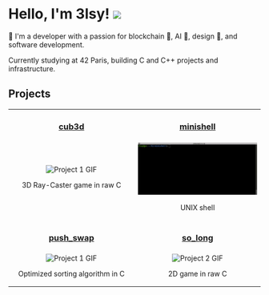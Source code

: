 <h1> Hello, I'm 3lsy! <img src="https://i.gifer.com/origin/cd/cd44334923c5a5d94e7cf4ab8f5f2f7f_w200.gif" width="70" /></h1>

👋 I'm a developer with a passion for blockchain 🔗, AI 🤖, design 🎨, and software development. 

Currently studying at 42 Paris, building C and C++ projects and infrastructure.

## Projects

<table align="center">
  <tr align="center">
    <td>
      <h3><a href="https://github.com/3lsy/cub3d">cub3d</a></h3>
    </td>
    <td>
      <h3><a href="https://github.com/3lsy/minishell">minishell</a></h3>
    </td>
  </tr>
  <tr align="center">
    <td width="50%">
      <img src="https://github.com/3lsy/cub3d/blob/master/docs/cub3D.gif" alt="Project 1 GIF" width="100%"/>
      <p align=center>3D Ray-Caster game in raw C</p>
    </td>
    <td>
      <img src="https://github.com/3lsy/minishell/blob/master/docs/minishell.gif" alt="Project 2 GIF" width="100%" />
      <p>UNIX shell</p>
    </td>
  </tr>
    <tr align="center">
    <td>
      <h3><a href="https://github.com/3lsy/push_swap">push_swap</a></h3>
    </td>
    <td>
      <h3><a href="https://github.com/3lsy/so_long/">so_long</a></h3>
    </td>
  </tr>
  <tr align="center">
    <td width="50%">
      <img src="https://github.com/3lsy/push_swap/blob/master/docs/push_swap.gif" alt="Project 1 GIF" width="100%"/>
      <p align=center>Optimized sorting algorithm in C</p>
    </td>
    <td>
      <img src="https://github.com/3lsy/3lsy/assets/107457733/13fee4e9-578e-460b-8509-04c25aca9df5" alt="Project 2 GIF" width="100%" />
      <p>2D game in raw C</p>
    </td>
  </tr>
</table>

